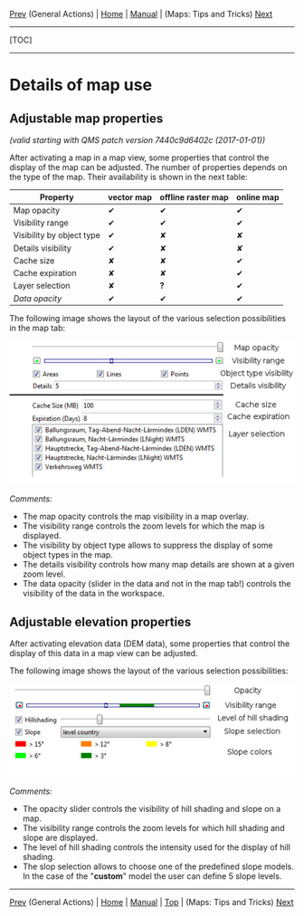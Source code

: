 [Prev](AdvProjActions) (General Actions) | [Home](Home) | [Manual](DocMain) | (Maps: Tips and Tricks) [Next](DocMapsTipsTricks)
- - -
[TOC]
- - -

# Details of map use

## Adjustable map properties

_(valid starting with QMS patch version 7440c9d6402c (2017-01-01))_

After activating a map in a map view, some properties that control the display of the map can be adjusted.
The number of properties depends on the type of the map. Their availability is shown in the next table:

Property | vector map | offline raster map | online  map
---------|------------|--------------------|------------
Map opacity               | ✔ | ✔ | ✔
Visibility range          | ✔ | ✔ | ✔
Visibility by object type | ✔ | ✘ | ✘
Details visibility        | ✔ | ✘ | ✘
Cache size                | ✘ | ✘ | ✔
Cache expiration          | ✘ | ✘ | ✔
Layer selection           | ✘ | __?__ | ✔
_Data opacity_            | ✔ | ✔ | ✔

The following image shows the layout of the various selection possibilities in the map tab:

![Map properties selection](images/DocAdv/MapDisplayProperties.jpg "Map properties selection")

_Comments:_

* The map opacity controls the map visibility in a map overlay.
* The visibility range controls the zoom levels for which the map is displayed.
* The visibility by object type allows to suppress the display of some object types in the map.
* The details visibility controls how many map details are shown at a given zoom level.
* The data opacity (slider in the data and not in the map tab!) controls the visibility of the data in the workspace.

## Adjustable elevation properties

After activating elevation data (DEM data), some properties that control the display of this data in a map view 
can be adjusted.

The following image shows the layout of the various selection possibilities:

![DEM properties selection](images/DocAdv/DemProperties.jpg "Elevation data properties selection")

_Comments:_

* The opacity slider controls the visibility of hill shading and slope on a map.
* The visibility range controls the zoom levels for which hill shading and slope are displayed.
* The level of hill shading controls the intensity used for the display of hill shading.
* The slop selection allows to choose one of the predefined slope models. In the case of the "__custom__" model
  the user can define 5 slope levels.
  
- - -
[Prev](AdvProjActions) (General Actions) | [Home](Home) | [Manual](DocMain) | [Top](#) | (Maps: Tips and Tricks) [Next](DocMapsTipsTricks)
